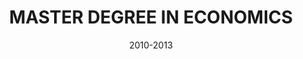 ---
title: MASTER DEGREE IN ECONOMICS
location: Milan
url: https://www.unicatt.it/
institute: Università Cattolica del Sacro Cuore di Milano Market and strategic Business
date: 2010-2013
tags: ["US market", "Strategic Planning", "Strategic Economics", "Master Of Finance"]
---